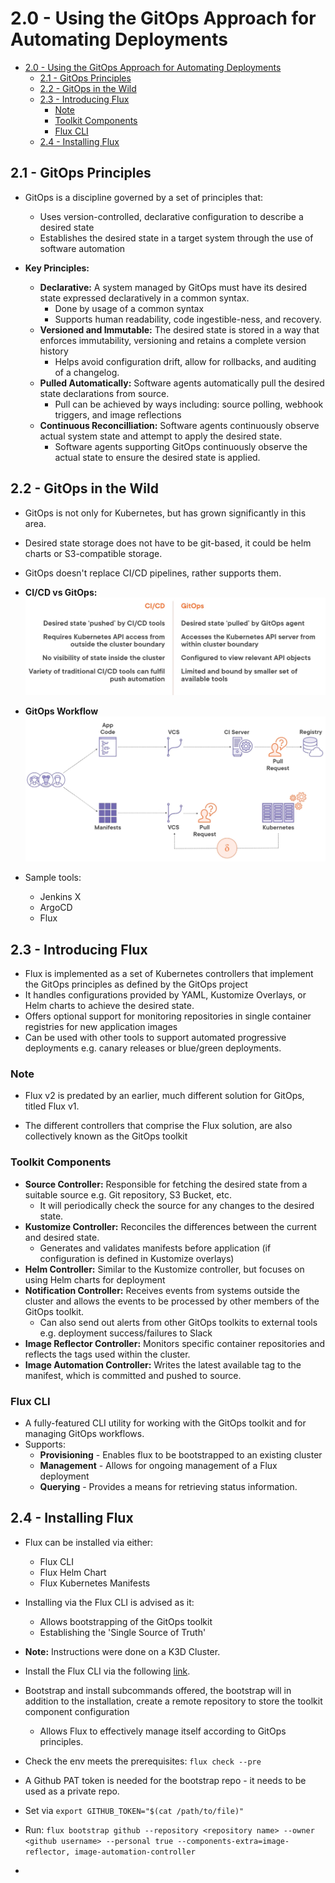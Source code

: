 # 2.0 - Using the GitOps Approach for Automating Deployments

- [2.0 - Using the GitOps Approach for Automating Deployments](#20---using-the-gitops-approach-for-automating-deployments)
  - [2.1 - GitOps Principles](#21---gitops-principles)
  - [2.2 - GitOps in the Wild](#22---gitops-in-the-wild)
  - [2.3 - Introducing Flux](#23---introducing-flux)
    - [Note](#note)
    - [Toolkit Components](#toolkit-components)
    - [Flux CLI](#flux-cli)
  - [2.4 - Installing Flux](#24---installing-flux)

## 2.1 - GitOps Principles

- GitOps is a discipline governed by a set of principles that:
  - Uses version-controlled, declarative configuration to describe a desired state
  - Establishes the desired state in a target system through the use of software automation

- **Key Principles:**
  - **Declarative:** A system managed by GitOps must have its desired state expressed declaratively in a common syntax.
    - Done by usage of a common syntax
    - Supports human readability, code ingestible-ness, and recovery.
  - **Versioned and Immutable:** The desired state is stored in a way that enforces immutability, versioning and retains a complete version history
    - Helps avoid configuration drift, allow for rollbacks, and auditing of a changelog.
  - **Pulled Automatically:** Software agents automatically pull the desired state declarations from source.
    - Pull can be achieved by ways including: source polling, webhook triggers, and image reflections
  - **Continuous Reconcilliation:** Software agents continuously observe actual system state and attempt to apply the desired state.
    - Software agents supporting GitOps continuously observe the actual state to ensure the desired state is applied.

## 2.2 - GitOps in the Wild

- GitOps is not only for Kubernetes, but has grown significantly in this area.
- Desired state storage does not have to be git-based, it could be helm charts or S3-compatible storage.
- GitOps doesn't replace CI/CD pipelines, rather supports them.

- **CI/CD vs GitOps:**
![CI/CD vs GitOps Comparison](./img/cicd-vs-gitops.png)

- **GitOps Workflow**
![Sample Workflow with CI/CD and GitOps](./img/sample-workflow.png)

- Sample tools:
  - Jenkins X
  - ArgoCD
  - Flux

## 2.3 - Introducing Flux

- Flux is implemented as a set of Kubernetes controllers that implement the GitOps principles as defined by the GitOps project
- It handles configurations provided by YAML, Kustomize Overlays, or Helm charts to achieve the desired state.
- Offers optional support for monitoring repositories in single container registries for new application images
- Can be used with other tools to support automated progressive deployments e.g. canary releases or blue/green deployments.

### Note

- Flux v2 is predated by an earlier, much different solution for GitOps, titled Flux v1.

- The different controllers that comprise the Flux solution, are also collectively known as the GitOps toolkit

### Toolkit Components

- **Source Controller:** Responsible for fetching the desired state from a suitable source e.g. Git repository, S3 Bucket, etc.
  - It will periodically check the source for any changes to the desired state.
- **Kustomize Controller:** Reconciles the differences between the current and desired state.
  - Generates and validates manifests before application (if configuration is defined in Kustomize overlays)
- **Helm Controller:** Similar to the Kustomize controller, but focuses on using Helm charts for deployment
- **Notification Controller:** Receives events from systems outside the cluster and allows the events to be processed by other members of the GitOps toolkit.
  - Can also send out alerts from other GitOps toolkits to external tools e.g. deployment success/failures to Slack
- **Image Reflector Controller:** Monitors specific container repositories and reflects the tags used within the cluster.
- **Image Automation Controller:** Writes the latest available tag to the manifest, which is committed and pushed to source.

### Flux CLI

- A fully-featured CLI utility for working with the GitOps toolkit and for managing GitOps workflows.
- Supports:
  - **Provisioning** - Enables flux to be bootstrapped to an existing cluster
  - **Management** - Allows for ongoing management of a Flux deployment
  - **Querying** - Provides a means for retrieving status information.

## 2.4 - Installing Flux

- Flux can be installed via either:
  - Flux CLI
  - Flux Helm Chart
  - Flux Kubernetes Manifests

- Installing via the Flux CLI is advised as it:
  - Allows bootstrapping of the GitOps toolkit
  - Establishing the 'Single Source of Truth'

- **Note:** Instructions were done on a K3D Cluster.

- Install the Flux CLI via the following [link](https://fluxcd.io/flux/cmd/).
- Bootstrap and install subcommands offered, the bootstrap will in addition to the installation, create a remote repository to store the toolkit component configuration
  - Allows Flux to effectively manage itself according to GitOps principles.

- Check the env meets the prerequisites: `flux check --pre`
- A Github PAT token is needed for the bootstrap repo - it needs to be used as a private repo.
- Set via `export GITHUB_TOKEN="$(cat /path/to/file)"`
- Run: `flux bootstrap github --repository <repository name> --owner <github username> --personal true --components-extra=image-reflector, image-automation-controller`

-
